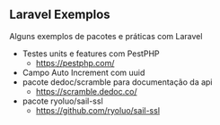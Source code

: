 ## Laravel Exemplos

Alguns exemplos de pacotes e práticas com Laravel

- Testes units e features com PestPHP
  - https://pestphp.com/
- Campo Auto Increment com uuid
- pacote dedoc/scramble para documentação da api
  - https://scramble.dedoc.co/
- pacote ryoluo/sail-ssl
  - https://github.com/ryoluo/sail-ssl
